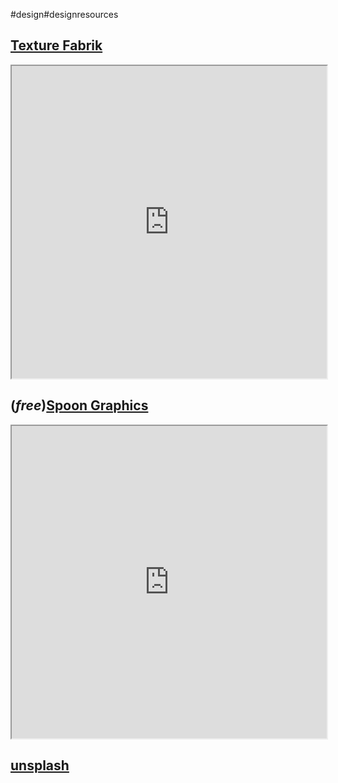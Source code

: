 #design#designresources 

## [Texture Fabrik](https://texturefabrik.com/gallery/)
<iframe src="https://texturefabrik.com/gallery/" height="500" style="width: 100%"></iframe>

## (_free_)[Spoon Graphics](https://blog.spoongraphics.co.uk/category/freebies)
<iframe src="https://blog.spoongraphics.co.uk/category/freebies" height="500" style="width: 100%"></iframe>

## [unsplash](https://unsplash.com/)